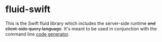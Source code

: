 # fluid-swift

This is the Swift fluid library which includes the server-side runtime ~~and client-side query language~~.
It's meant to be used in conjunction with the command line [code generator](https://github.com/jxv/fluid).
